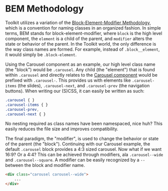 # BEM Methodology #

Toolkit utilizes a variation of the [Block-Element-Modifier Methodology](http://csswizardry.com/2013/01/mindbemding-getting-your-head-round-bem-syntax/),
which is a convention for naming classes in an organized fashion.
In simple terms, BEM stands for block-element-modifier, where `block` is the high level component,
the `element` is a child of the parent, and `modifier` alters the state or behavior of the parent.
In the Toolkit world, the only difference is the way class names are formed.
For example, instead of `.block__element`, it would simply be `.block-element`.

Using the Carousel component as an example, our high level class name (the "block") would be `.carousel`.
Any child (the "element") that is found within `.carousel` and directly relates to the
[Carousel component](../../components/carousel.md) would be prefixed with `.carousel-`.
This provides us with elements like `.carousel-items` (the slides),
`.carousel-next`, and `.carousel-prev` (the navigation buttons).
When writing our (S)CSS, it can easily be written as such:

```css
.carousel { }
.carousel-items { }
.carousel-prev,
.carousel-next { }
```

No nesting required as class names have been namespaced, nice huh?
This easily reduces the file size and improves compatibility.

The final paradigm, the "modifier", is used to change the behavior or state of the parent (the "block").
Continuing with our Carousel example, the default `.carousel` block provides a 4:3 sized carousel.
Now what if we want 16:9? Or a 4:4? This can be achieved through modifiers, ala `.carousel--wide` and `.carousel--square`.
A modifier can be easily recognized by a `--` between the block and modifier name.

```html
<div class="carousel carousel--wide">
    ...
</div>
```
